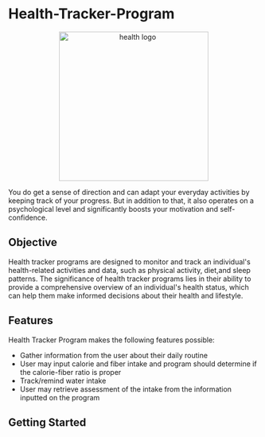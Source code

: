# Health-Tracker-Program


<p align="center">
  <a href="https://coronasafe.network">
    <picture>
      <source media="(prefers-color-scheme: dark)" srcset="./care/static/images/logos/light-logo.svg">
      <img alt="health logo" src="./care/static/images/logos/black-logo.svg"  width="300">
    </picture>
  </a>
</p>


You do get a sense of direction and can adapt your everyday activities by keeping track of your progress.
But in addition to that, it also operates on a psychological level and significantly boosts your motivation and self-confidence.



## Objective

Health tracker programs are designed to monitor and track an individual's health-related activities and data, such as physical activity, diet,and sleep patterns. 
The significance of health tracker programs lies in their ability to provide a comprehensive overview of an individual's health status, 
which can help them make informed decisions about their health and lifestyle.


## Features

Health Tracker Program makes the following features possible:

- Gather information from the user about their daily routine 
- User may input calorie and fiber intake and program should determine if the calorie-fiber ratio is proper
- Track/remind water intake
- User may retrieve assessment of the intake from the information inputted on the program

## Getting Started

```bash
```


